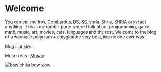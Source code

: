 # Welcome
You can call me Irys, Combardus, DS, SD, shria, Shria, SHRIA or in fact anything. This is my ramble page where I talk about programming, game, math, music, art, movies, cats, languages and the rest. Welcome to the blog of a wannabe polymath + polyglot/the very best, like no one ever was.

Blog : [Linkies](https://shria-devarakonda.github.io/shria-blogs)

Music recs : [Musax](https://shria-devarakonda.github.io/shria-music)

![bow chika bow wow](https://upload.wikimedia.org/wikipedia/commons/5/55/8-cell-simple.gif)
